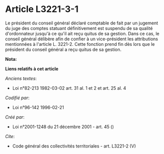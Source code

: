 # Article L3221-3-1

Le président du conseil général déclaré comptable de fait par un jugement du juge des comptes statuant définitivement est
suspendu de sa qualité d'ordonnateur jusqu'à ce qu'il ait reçu quitus de sa gestion. Dans ce cas, le conseil général délibère
afin de confier à un vice-président les attributions mentionnées à l'article L. 3221-2. Cette fonction prend fin dès lors que
le président du conseil général a reçu quitus de sa gestion.

**Nota:**



**Liens relatifs à cet article**

_Anciens textes_:

  - Loi n°82-213 1982-03-02 art. 31 al. 1 et 2 et art. 25 al. 4

_Codifié par_:

  - Loi n°96-142 1996-02-21

_Créé par_:

  - Loi n°2001-1248 du 21 décembre 2001 - art. 45 ()

_Cite_:

  - Code général des collectivités territoriales - art. L3221-2 (V)
